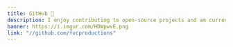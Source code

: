 ```yaml
---
title: GitHub 🔧️
description: I enjoy contributing to open-source projects and am currently a maintainer for freeCodeCamp.
banner: https://i.imgur.com/HDWpwvE.png
link: "//github.com/fvcproductions"
---
```

